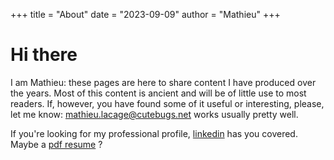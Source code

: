 +++
title = "About"
date = "2023-09-09"
author = "Mathieu"
+++

# Hi there

I am Mathieu: these pages are here to share content I have produced over the years. 
Most of this content is ancient and will be of little use to most readers. If,
however, you have found some of it useful or interesting, please, let me know:
<mathieu.lacage@cutebugs.net> works usually pretty well.

If you're looking for my professional profile, [linkedin](https://www.linkedin.com/in/mathieulacage/) 
has you covered. Maybe a [pdf resume](/pdf/resume.pdf) ?

